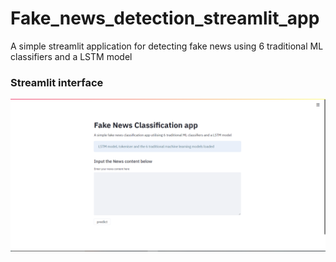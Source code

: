 # Fake_news_detection_streamlit_app
A simple streamlit application for detecting fake news using 6 traditional ML classifiers and a LSTM model
### Streamlit interface
![](images/startup_page_st.PNG)
